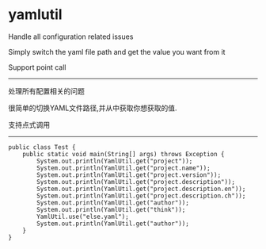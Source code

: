 # yamlutil
Handle all configuration related issues


Simply switch the yaml file path and get the value you want from it

Support point call

-----------------------------------------------------------------------------

处理所有配置相关的问题

很简单的切换YAML文件路径,并从中获取你想获取的值.

支持点式调用

-----------------------------------------------------------------------------

```$xslt
public class Test {
	public static void main(String[] args) throws Exception {
		System.out.println(YamlUtil.get("project"));
		System.out.println(YamlUtil.get("project.name"));
		System.out.println(YamlUtil.get("project.version"));
		System.out.println(YamlUtil.get("project.description"));
		System.out.println(YamlUtil.get("project.description.en"));
		System.out.println(YamlUtil.get("project.description.ch"));
		System.out.println(YamlUtil.get("author"));
		System.out.println(YamlUtil.get("think"));
		YamlUtil.use("else.yaml");
		System.out.println(YamlUtil.get("author"));
	}
}

```
